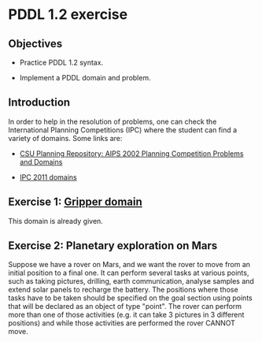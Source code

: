 # PDDL 1.2 exercise

## Objectives

* Practice PDDL 1.2 syntax.

* Implement a PDDL domain and problem.

## Introduction

In order to help in the resolution of problems, one can check the International Planning Competitions (IPC) where the student can find a variety of domains. Some links are:

* [CSU Planning Repository: AIPS 2002 Planning Competition Problems and Domains](http://www.cs.colostate.edu/meps/repository/aips2002.html)

* [IPC 2011 domains](http://www.plg.inf.uc3m.es/ipc2011-deterministic/Domains)

## Exercise 1: [Gripper domain](https://github.com/Malola2015/planningCourse/blob/master/assignments/Gripper.md)

This domain is already given. 

## Exercise 2: Planetary exploration on Mars 

Suppose we have a rover on Mars, and we want the rover to move from an initial position to a final one. It can perform several tasks at various points, such as taking pictures, drilling, earth communication, analyse samples and extend solar panels to recharge the battery. The positions where those tasks have to be taken should be specified on the goal section using points that will be declared as an object of type "point". 
The rover can perform more than one of those activities (e.g. it can take 3 pictures in 3 different positions) and while those activities are performed the rover CANNOT move. 
